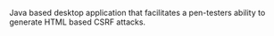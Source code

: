 Java based desktop application that facilitates a pen-testers ability to generate HTML based CSRF attacks.